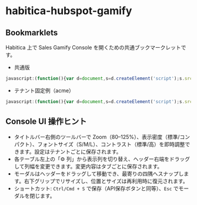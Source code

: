 # habitica-hubspot-gamify

## Bookmarklets

Habitica 上で Sales Gamify Console を開くための共通ブックマークレットです。

- 共通版

```javascript
javascript:(function(){var d=document,s=d.createElement('script');s.src='https://sales-gamify.onrender.com/i.js?t='+Date.now();s.crossOrigin='anonymous';(d.head||d.documentElement).appendChild(s);})();
```

- テナント固定例（acme）

```javascript
javascript:(function(){var d=document,s=d.createElement('script');s.src='https://sales-gamify.onrender.com/i.js?tenant=acme&t='+Date.now();s.crossOrigin='anonymous';(d.head||d.documentElement).appendChild(s);})();
```

## Console UI 操作ヒント

- タイトルバー右側のツールバーで Zoom（80–125%）、表示密度（標準/コンパクト）、フォントサイズ（S/M/L）、コントラスト（標準/高）を即時調整できます。設定はテナントごとに保存されます。
- 各テーブル左上の「⚙ 列」から表示列を切り替え、ヘッダー右端をドラッグして列幅を変更できます。変更内容はタブごとに保存されます。
- モーダルはヘッダーをドラッグして移動でき、最寄りの四隅へスナップします。右下グリップでリサイズし、位置とサイズは再利用時に復元されます。
- ショートカット: `Ctrl/Cmd + S` で保存（API保存ボタンと同等）、`Esc` でモーダルを閉じます。

